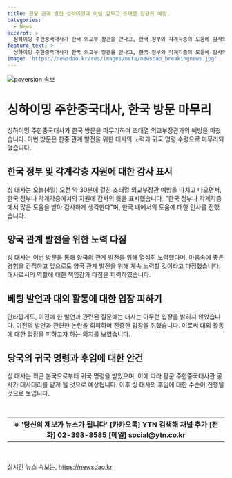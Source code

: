 ```yaml
---
title: 한중 관계 발전 싱하이밍과 이임 앞두고 조태열 장관의 예방.
categories:
  - News
excerpt: >
  싱하이밍 주한중국대사가 한국 외교부 장관을 만나고, 한국 정부와 각계각층의 도움에 감사의 말을 전했습니다. 대사는 한중 관계 발전을 위해 노력했고, 앞으로도 계속해서 양국 관계 발전을 위해 노력할 것이라고 밝혔습니다. 이에 대한 후속 질문에는 대답을 하지 않았습니다. 싱 대사는 지난해 논란을 일으킨 후 눈에 띄는 대외 행보가 없었는데, 본국으로 귀국 명령을 받아 후임자가 정해질 때까지 대사대리를 맡을 예정입니다.
feature_text: >
  싱하이밍 주한중국대사가 한국 외교부 장관을 만나고, 한국 정부와 각계각층의 도움에 감사의 말을 전했습니다. 대사는 한중 관계 발전을 위해 노력했고, 앞으로도 계속해서 양국 관계 발전을 위해 노력할 것이라고 밝혔습니다. 이에 대한 후속 질문에는 대답을 하지 않았습니다. 싱 대사는 지난해 논란을 일으킨 후 눈에 띄는 대외 행보가 없었는데, 본국으로 귀국 명령을 받아 후임자가 정해질 때까지 대사대리를 맡을 예정입니다.
image: 'https://newsdao.kr/res/images/meta/newsdao_breakingnews.jpg'
---
```


<p><img src="https://newsdao.kr/res/images/meta/newsdao_breakingnews.jpg" alt="pcversion 속보" /></p>

<h1>싱하이밍 주한중국대사, 한국 방문 마무리</h1>

<p data-ke-size="size16">싱하이밍 주한중국대사가 한국 방문을 마무리하며 조태열 외교부장관과의 예방을 마쳤습니다. 이번 방문은 한중 관계 발전을 위한 대사의 노력과 귀국 명령 수령으로 마무리되었습니다.</p>

<h2 data-ke-size="size26">한국 정부 및 각계각층 지원에 대한 감사 표시</h2>

<p data-ke-size="size16">싱 대사는 오늘(4일) 오전 약 30분에 걸친 조태열 외교부장관 예방을 마치고 나오면서, 한국 정부나 각계각층에서의 지원에 감사의 뜻을 표시했습니다. "한국 정부나 각계각층에서 많은 도움을 받아 감사하게 생각한다"며, 한국 내에서의 도움에 대한 인사를 전했습니다.</p>

<h2 data-ke-size="size26">양국 관계 발전을 위한 노력 다짐</h2>

<p data-ke-size="size16">싱 대사는 이번 방문을 통해 양국의 관계 발전을 위해 열심히 노력했다며, 마음속에 좋은 경험을 간직하고 앞으로도 양국 관계 발전을 위해 계속 노력할 것이라고 다짐했습니다. 대사로서의 역할에 대한 책임감과 다짐을 피력하였습니다.</p>

<h2 data-ke-size="size26">베팅 발언과 대외 활동에 대한 입장 피하기</h2>

<p data-ke-size="size16">안타깝게도, 이전에 한 발언과 관련된 질문에는 대사는 아무런 입장을 밝히지 않았습니다. 이전의 발언과 관련한 논란을 회피하며 진중한 입장을 취했습니다. 이로써 대외 활동에 대한 입장을 피하고자 하는 의지를 보였습니다.</p>

<h2 data-ke-size="size26">당국의 귀국 명령과 후임에 대한 안건</h2>

<p data-ke-size="size16">싱 대사는 최근 본국으로부터 귀국 명령을 받았으며, 이에 따라 팡쿤 주한중국대사관 공사가 대사대리를 맡게 될 것으로 예상됩니다. 이후 싱 대사의 후임에 대한 수순이 진행될 것으로 보입니다.</p>

<p data-ke-size="size16">&nbsp;</p>

<table>
    <tbody>
        <tr>
            <td style="text-align: center; height: 17px;"><b>※ '당신의 제보가 뉴스가 됩니다' [카카오톡] YTN 검색해 채널 추가 [전화] 02-398-8585 [메일] social@ytn.co.kr</b></td>
        </tr>
    </tbody>
</table>

<p data-ke-size="size16">&nbsp;</p>
실시간 뉴스 속보는, <a href="https://newsdao.kr" rel="dofollow">https://newsdao.kr</a>


